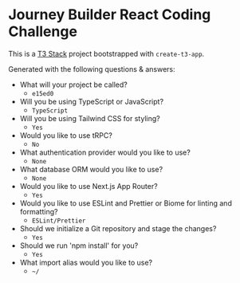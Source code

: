 # Journey Builder React Coding Challenge

This is a [T3 Stack](https://create.t3.gg/) project bootstrapped with `create-t3-app`.

Generated with the following questions & answers:
* What will your project be called?
  * `e15ed0`
* Will you be using TypeScript or JavaScript?
  * `TypeScript`
* Will you be using Tailwind CSS for styling?
  * `Yes`
* Would you like to use tRPC?
  * `No`
* What authentication provider would you like to use?
  * `None`
* What database ORM would you like to use?
  * `None`
* Would you like to use Next.js App Router?
  * `Yes`
* Would you like to use ESLint and Prettier or Biome for linting and formatting?
  * `ESLint/Prettier`
* Should we initialize a Git repository and stage the changes?
  * `Yes`
* Should we run 'npm install' for you?
  * `Yes`
* What import alias would you like to use?
  * `~/`

